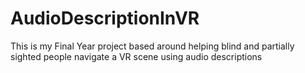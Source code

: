 # AudioDescriptionInVR
This is my Final Year project based around helping blind and partially sighted people navigate a VR scene using audio descriptions 

